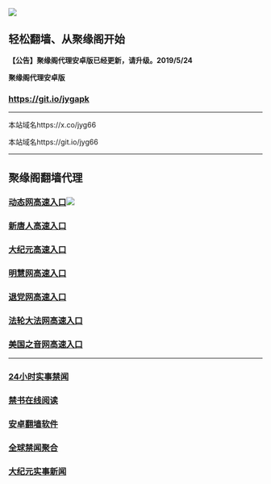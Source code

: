 ![](https://raw.githubusercontent.com/hao369/a/master/j.jpg)



## 轻松翻墙、从聚缘阁开始



**【公告】聚缘阁代理安卓版已经更新，请升级。2019/5/24**

 
**聚缘阁代理安卓版**
### https://git.io/jygapk  

***

本站域名https://x.co/jyg66 

本站域名https://git.io/jyg66



***




## 聚缘阁翻墙代理 



### [动态网高速入口](http://df3.sas.stufftoddknows.com/6/2587/520)![](https://raw.githubusercontent.com/hao369/a/master/jygdl.gif)

### [新唐人高速入口](http://df3.sas.stufftoddknows.com/6/454232/5)

### [大纪元高速入口](http://df3.sas.stufftoddknows.com/6/454232/7)

### [明慧网高速入口](http://df3.sas.stufftoddknows.com/6/454232/3)

### [退党网高速入口](http://df3.sas.stufftoddknows.com/6/454232/8)

### [法轮大法网高速入口](http://df3.sas.stufftoddknows.com/6/5232/15)

### [美国之音网高速入口](http://df3.sas.stufftoddknows.com/6/5232/18)




***






### [24小时实事禁闻](https://git.io/fj3Go)

### [禁书在线阅读](https://github.com/txyzum203/djy/blob/master/gb/9p.md?flntdtv#1)


### [安卓翻墙软件](https://git.io/afq)

### [全球禁闻聚合](https://github.com/gfw-breaker/banned-news1/blob/master/README.md)

### [大纪元实事新闻](https://git.io/fjmgE)






